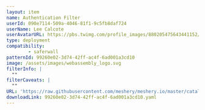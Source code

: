 ```yaml
---
layout: item
name: Authentication Filter
userId: 090e7114-509a-4046-81f1-9c5fb8daf724
userName: Lee Calcote
userAvatarURL: https://pbs.twimg.com/profile_images/880205475643441152/V_vhfnzb_400x400.jpg
type: deployment
compatibility: 
        - saferwall
patternId: 99260e02-3d74-42ff-ac4f-6ad001a3cd10
image: /assets/images/webassembly_logo.svg
filterInfo: |
  ""
filterCaveats: |
  ""
URL: 'https://raw.githubusercontent.com/meshery/meshery.io/master/catalog/99260e02-3d74-42ff-ac4f-6ad001a3cd10.yaml'
downloadLink: 99260e02-3d74-42ff-ac4f-6ad001a3cd10.yaml
---
```

